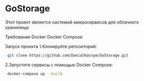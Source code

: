 # GoStorage
Этот проект является системой микросервисов для облачного хранилища

Требования
Docker
Docker Compose

Запуск проекта
1.Клонируйте репозиторий:
```bash
 git clone https://github.com/DanialKassym/GoStorage.git
```
2.Запустите сервисы с помощью Docker Compose:
```bash
 docker-compose up --build
```
